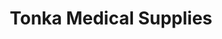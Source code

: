 ---
title: "Tonka Medical Supplies"
url: /saint-louis-park/tonka-medical-supplies/
shop: medical supply
---